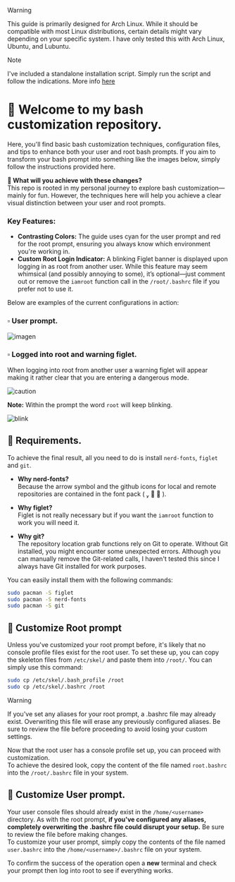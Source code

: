 >[!warning] 
>This guide is primarily designed for Arch Linux. While it should be compatible with most Linux distributions, certain details might vary depending on your specific system. I have only tested this with Arch Linux, Ubuntu, and Lubuntu.

>[!Note]
> I've included a standalone installation script. Simply run the script and follow the indications. More info [here](https://github.com/JasonDGian/customize-bash/blob/main/installation-script.md)

# 📌 Welcome to my bash customization repository.
Here, you'll find basic bash customization techniques, configuration files, and tips to enhance both your user and root bash prompts.
If you aim to transform your bash prompt into something like the images below, simply follow the instructions provided here.

**📍 What will you achieve with these changes?**   
This repo is rooted in my personal journey to explore bash customization—mainly for fun. However, the techniques here will help you achieve a clear visual distinction between your user and root prompts.

### Key Features:

- **Contrasting Colors:** The guide uses cyan for the user prompt and red for the root prompt, ensuring you always know which environment you're working in.
- **Custom Root Login Indicator:** A blinking Figlet banner is displayed upon logging in as root from another user. While this feature may seem whimsical (and possibly annoying to some), it’s optional—just comment out or remove the `iamroot` function call in the `/root/.bashrc` file if you prefer not to use it.

Below are examples of the current configurations in action:
### ▫️ User prompt.
![imagen](https://github.com/user-attachments/assets/ae08ad23-f8aa-4963-823f-804a617fe5c3)

### ▫️ Logged into root and warning figlet.
When logging into root from another user a warning figlet will appear making it rather clear that you are entering a dangerous mode. 
   
![caution](https://github.com/user-attachments/assets/320ad574-7dba-456b-8123-4135b8030b14)

**Note:** Within the prompt the word `root` will keep blinking. 

![blink](https://github.com/user-attachments/assets/e24a3d2c-5a81-4227-ada2-2b48e0b770f1)


## 🔹 Requirements.
To achieve the final result, all you need to do is install `nerd-fonts`, `figlet` and `git`.
- **Why nerd-fonts?**   
Because the arrow symbol and the github icons for local and remote repositories are contained in the font pack (       ).

- **Why figlet?**    
Figlet is not really necessary but if you want the `iamroot` function to work you will need it.
      
- **Why git?**   
The repository location grab functions rely on Git to operate. Without Git installed, you might encounter some unexpected errors. Although you can manually remove the Git-related calls, I haven't tested this since I always have Git installed for work purposes.

You can easily install them with the following commands:
```bash
sudo pacman -S figlet
sudo pacman -S nerd-fonts
sudo pacman -S git
```

## 🔹 Customize Root prompt
Unless you've customized your root prompt before, it's likely that no console profile files exist for the root user. To set these up, you can copy the skeleton files from `/etc/skel/` and paste them into `/root/`.
You can simply use this command:
```bash
sudo cp /etc/skel/.bash_profile /root
sudo cp /etc/skel/.bashrc /root
```
>[!warning]
>If you've set any aliases for your root prompt, a .bashrc file may already exist. Overwriting this file will erase any previously configured aliases. Be sure to review the file before proceeding to avoid losing your custom settings.

Now that the root user has a console profile set up, you can proceed with customization.   
To achieve the desired look, copy the content of the file named `root.bashrc` into the `/root/.bashrc` file in your system.

## 🔹 Customize User prompt.
Your user console files should already exist in the `/home/<username>` directory. As with the root prompt, **if you've configured any aliases, completely overwriting the .bashrc file could disrupt your setup.** Be sure to review the file before making changes.   
To customize your user prompt, simply copy the contents of the file named `user.bashrc` into the `/home/<username>/.bashrc` file on your system.   

To confirm the success of the operation open a **new** terminal and check your prompt then log into root to see if everything works. 


